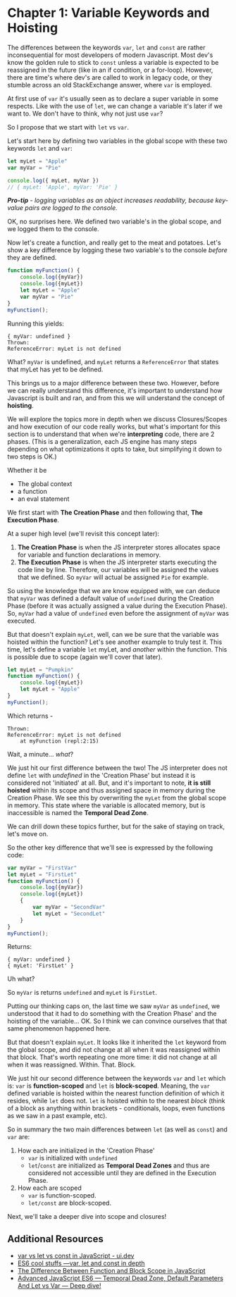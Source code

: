 # Chapter 1: Variable Keywords and Hoisting

The differences between the keywords `var`, `let` and `const` are rather inconsequential for most developers of modern Javascript. Most dev's know the golden rule to stick to `const` unless a variable is expected to be reassigned in the future (like in an if condition, or a for-loop). However, there are time's where dev's are called to work in legacy code, or they stumble across an old StackExchange answer, where `var` is employed.

At first use of `var` it's usually seen as to declare a super variable in some respects. Like with the use of `let`, we can change a variable it's later if we want to. We don't have to think, why not just use `var`?

So I propose that we start with `let` vs `var`.

Let's start here by defining two variables in the global scope with these two keywords `let` and `var`:
```javascript
let myLet = "Apple"
var myVar = "Pie"

console.log({ myLet, myVar })
// { myLet: 'Apple', myVar: 'Pie' }
```
_**Pro-tip** - logging variables as an object increases readability, because key-value pairs are logged to the console._

OK, no surprises here. We defined two variable's in the global scope, and we logged them to the console.

Now let's create a function, and really get to the meat and potatoes. Let's show a key difference by logging these two variable's to the console _before_ they are defined.

```javascript
function myFunction() {
	console.log({myVar})
	console.log({myLet})
	let myLet = "Apple"
	var myVar = "Pie"
}
myFunction();
```

Running this yields: 
```
{ myVar: undefined }
Thrown:
ReferenceError: myLet is not defined
```

What? `myVar` is undefined, and `myLet` returns a `ReferenceError` that states that myLet has yet to be defined. 

This brings us to a major difference between these two. However, before we can really understand this difference, it's important to understand how Javascript is built and ran, and from this we will understand the concept of **hoisting**. 

We will explore the topics more in depth when we discuss Closures/Scopes and how execution of our code really works, but what's important for this section is to understand that when we're **interpreting** code, there are 2 phases. (This is a generalization, each JS engine has many steps depending on what optimizations it opts to take, but simplifying it down to two steps is OK.)

Whether it be

 - The global context
 - a function
 - an eval statement

We first start with **The Creation Phase** and then following that, **The Execution Phase**.

At a super high level (we'll revisit this concept later):

 1. **The Creation Phase** is when the JS interpreter stores allocates space for variable and function declarations in memory.
 2. **The Execution Phase** is when the JS interpreter starts executing the code line by line. Therefore, our variables will be assigned the values that we defined. So `myVar` will actual be assigned `Pie` for example.

So using the knowledge that we are know equipped with, we can deduce that `myVar` was defined a default value of `undefined` during the Creation Phase (before it was actually assigned a value during the Execution Phase). So, `myVar` had a value of `undefined` even before the assignment of `myVar` was executed. 

But that doesn't explain `myLet`, well, can we be sure that the variable was hoisted within the function? Let's see another example to truly test it. This time, let's define a variable `let` myLet, and _another_ within the function. This is possible due to scope (again we'll cover that later).

```javascript
let myLet = "Pumpkin"
function myFunction() {
	console.log({myLet})
	let myLet = "Apple"
}
myFunction();
```

Which returns -
```
Thrown:
ReferenceError: myLet is not defined
    at myFunction (repl:2:15)
```
Wait, a minute... _what_? 

We just hit our first difference between the two! The JS interpreter does not define `let` with _undefined_ in the 'Creation Phase' but instead it is considered not 'initiated' at all. But, and it's important to note, **it is still hoisted** within its scope and thus assigned space in memory during the Creation Phase. We see this by overwriting the `myLet` from the global scope in memory. This state where the variable is allocated memory, but is inaccessible is named the **Temporal Dead Zone**. 

We can drill down these topics further, but for the sake of staying on track, let's move on.

So the other key difference that we'll see is expressed by the following code:

```javascript
var myVar = "FirstVar"
let myLet = "FirstLet"
function myFunction() {
	console.log({myVar})
	console.log({myLet})
	{
		var myVar = "SecondVar"
		let myLet = "SecondLet"
	}
}
myFunction();
```

Returns:
```
{ myVar: undefined }
{ myLet: 'FirstLet' }
```

Uh what? 

So `myVar` is returns `undefined` and `myLet`  is `FirstLet`.

Putting our thinking caps on, the last time we saw `myVar` as `undefined`, we understood that it had to do something with the 
Creation Phase' and the hoisting of the variable... OK. So I think we can convince ourselves that that same phenomenon happened here.

But that doesn't explain `myLet`. It looks like it inherited the `let` keyword from the global scope, and did not change at all when it was reassigned within that block. That's worth repeating one more time: it did not change at all when it was reassigned. Within. That. Block. 

We just hit our second difference between the keywords `var` and `let` which is: `var` is **function-scoped** and `let` is **block-scoped**. Meaning, the `var` defined variable is hoisted within the nearest function definition of which it resides, while `let` does not. `let` is hoisted within to the nearest _block_ (think of a block as anything within brackets - conditionals, loops, even functions as we saw in a past example, etc).

So in summary the two main differences between `let` (as well as `const`) and `var` are:

 1. How each are initialized in the 'Creation Phase'
	 - `var` is initialized with `undefined`
	 - `let`/`const` are initialized as **Temporal Dead Zones** and thus are considered not accessible until they are defined in the Execution Phase.
 2. How each are scoped
	 - `var` is function-scoped.
	 - `let/const` are block-scoped.

Next, we'll take a deeper dive into scope and closures!

## Additional Resources
 - [var vs let vs const in JavaScript -
   ui.dev](https://ui.dev/var-let-const/)
 - [ES6 cool stuffs —var, let and const in depth](https://medium.com/front-end-weekly/es6-cool-stuffs-var-let-and-const-in-depth-24512e593268)
  - [The Difference Between Function and Block Scope in JavaScript](https://medium.com/@josephcardillo/the-difference-between-function-and-block-scope-in-javascript-4296b2322abe)
  - [Advanced JavaScript ES6 — Temporal Dead Zone,  Default Parameters And Let vs Var — Deep dive!](https://medium.com/nmc-techblog/advanced-javascript-es6-temporal-dead-zone-default-parameters-and-let-vs-var-deep-dive-ca588fcde21b)